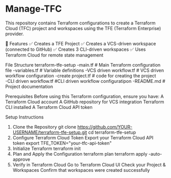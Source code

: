 # Manage-TFC
This repository contains Terraform configurations to create a Terraform Cloud (TFC) project and workspaces using the TFE (Terraform Enterprise) provider.

📌 Features
✅ Creates a TFE Project
✅ Creates a VCS-driven workspace (connected to GitHub)
✅ Creates 3 CLI-driven workspaces
✅ Uses Terraform Cloud for remote state management

File Structure
terraform-tfe-setup
-main.tf          # Main Terraform configuration file
-variables.tf     # Variable definitions 
-VCS driven workflow.tf       # VCS driven workflow configuration 
-create project.tf       # code for creating the project  
-CLI driven workflow.tf       #CLI driven workflow configuratipon
-README.md        # Project documentation

Prerequisites
Before using this Terraform configuration, ensure you have:
A Terraform Cloud account
A GitHub repository for VCS integration
Terraform CLI installed 
A Terraform Cloud API token

Setup Instructions
1. Clone the Repository
git clone https://github.com/YOUR-USERNAME/terraform-tfe-setup.git
cd terraform-tfe-setup
2. Configure Terraform Cloud Token
Export your Terraform Cloud API token 
export TFE_TOKEN="your-tfc-api-token"
3. Initialize Terraform
terraform init
4. Plan and Apply the Configuration
terraform plan
terraform apply -auto-approve
5. Verify in Terraform Cloud
Go to Terraform Cloud UI
Check your Project & Workspaces
Confirm that workspaces were created successfully
